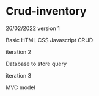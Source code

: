# Crud-inventory
26/02/2022 version 1

Basic HTML CSS Javascript CRUD



iteration 2

Database to store query 



iteration 3 

MVC model 
